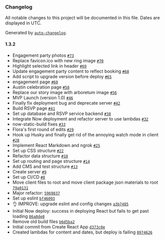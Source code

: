 ### Changelog

All notable changes to this project will be documented in this file. Dates are displayed in UTC.

Generated by [`auto-changelog`](https://github.com/CookPete/auto-changelog).

#### 1.3.2

- Engagement party photos [`#73`](https://github.com/gness1804/wedding-site/pull/73)
- Replace favicon.ico with new ring image [`#70`](https://github.com/gness1804/wedding-site/pull/70)
- Highlight selected link in header [`#69`](https://github.com/gness1804/wedding-site/pull/69)
- Update engagement party content to reflect booking [`#68`](https://github.com/gness1804/wedding-site/pull/68)
- Add script to upgrade version before deploy [`#65`](https://github.com/gness1804/wedding-site/pull/65)
- engagement page  [`#60`](https://github.com/gness1804/wedding-site/pull/60)
- Austin celebration page  [`#58`](https://github.com/gness1804/wedding-site/pull/58)
- Replace our story image with arboretum image [`#56`](https://github.com/gness1804/wedding-site/pull/56)
- MVP Launch (version 1.0) [`#46`](https://github.com/gness1804/wedding-site/pull/46)
- Finally fix deployment bug and deprecate server [`#42`](https://github.com/gness1804/wedding-site/pull/42)
- Build RSVP page [`#41`](https://github.com/gness1804/wedding-site/pull/41)
- Set up database and RSVP service backend [`#38`](https://github.com/gness1804/wedding-site/pull/38)
- Integrate Now deployment and refactor server to use lambdas [`#32`](https://github.com/gness1804/wedding-site/pull/32)
- now-static-build fixes [`#33`](https://github.com/gness1804/wedding-site/pull/33)
- Flora's first round of edits [`#29`](https://github.com/gness1804/wedding-site/pull/29)
- Hook up Husky and finally get rid of the annoying watch mode in client [`#28`](https://github.com/gness1804/wedding-site/pull/28)
- Implement React Markdown and ngrok [`#25`](https://github.com/gness1804/wedding-site/pull/25)
- Set up CSS structure [`#22`](https://github.com/gness1804/wedding-site/pull/22)
- Refactor data structure [`#18`](https://github.com/gness1804/wedding-site/pull/18)
- Set up routing and page structure [`#14`](https://github.com/gness1804/wedding-site/pull/14)
- Add CMS and test structure [`#13`](https://github.com/gness1804/wedding-site/pull/13)
- Create server [`#9`](https://github.com/gness1804/wedding-site/pull/9)
- Set up CI/CD [`#8`](https://github.com/gness1804/wedding-site/pull/8)
- Move client files to root and move client package json materials to root [`79a0131`](https://github.com/gness1804/wedding-site/commit/79a01316fcc08e0f915959ff09d448f5783bcf0a)
- Major refactor: [`5969837`](https://github.com/gness1804/wedding-site/commit/5969837bb34c16feb8858fb2cca4bfb39b03818d)
- Set up eslint [`bf46093`](https://github.com/gness1804/wedding-site/commit/bf46093678d5761249e42ad2f5d639e861ecdade)
- 👌 IMPROVE: upgrade eslint and config changes [`a3b7485`](https://github.com/gness1804/wedding-site/commit/a3b748551089f2a584eb4c5dc3bf71aa2275561f)
- Initial Now deploy: success in deploying React but fails to get past loading [`86a8de8`](https://github.com/gness1804/wedding-site/commit/86a8de825440aee692932f07cd365905317bfc68)
- Remove old build files [`b6d5ba2`](https://github.com/gness1804/wedding-site/commit/b6d5ba28f6ddf40538ea6fe1f033d61ff728f8d7)
- Initial commit from Create React App [`d373c0e`](https://github.com/gness1804/wedding-site/commit/d373c0ee6ce4ea5b14dad4520aca3efd87bb1a8e)
- Created lambdas for content and dates, but deploy is failing [`8974626`](https://github.com/gness1804/wedding-site/commit/89746262568b00344d83f4c59f80ec6c03968ba3)
